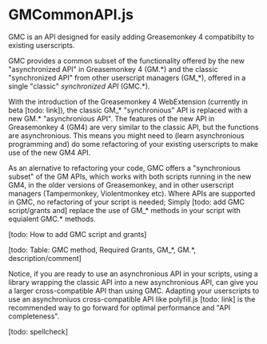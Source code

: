 # GMCommonAPI.js

GMC is an API designed for easily adding Greasemonkey 4 compatibilty to existing userscripts.

GMC provides a common subset of the functionality offered by the new "asynchronized API" in Greasemonkey 4 (GM.\*) and the classic "synchronized API" from other userscript managers (GM_\*), offered in a single "classic" _synchronized API_ (GMC.\*).

With the introduction of the Greasemonkey 4 WebExtension (currently in beta [todo: link]), the classic GM_\* "synchronious" API is replaced with a new GM.\* "asynchronious API". The features of the new API in Greasemonkey 4 (GM4) are very similar to the classic API, but the functions are asynchronious. This means you might need to (learn asynchronious programming and) do some refactoring of your existing userscripts to make use of the new GM4 API.

As an alernative to refactoring your code, GMC offers a "synchronious subset" of the GM APIs, which works with both scripts running in the new GM4, in the older versions of Greasemonkey, and in other userscript managers (Tampermonkey, Violentmonkey etc). Where APIs are supported in GMC, no refactoring of your script is needed; Simply [todo: add GMC script/grants and] replace the use of GM_\* methods in your script with equialent GMC.\* methods.

[todo: How to add GMC script and grants]

[todo: Table: GMC method, Required Grants, GM_\*, GM.\*, description/comment]

Notice, if you are ready to use an asynchronious API in your scripts, using a library wrapping the classic API into a new asynchronious API, can give you a larger cross-compatible API than using GMC. Adapting your userscripts to use an asynchroniuos cross-compatible API like polyfill.js [todo: link] is the recommended way to go forward for optimal performance and "API completeness".

[todo: spellcheck]
